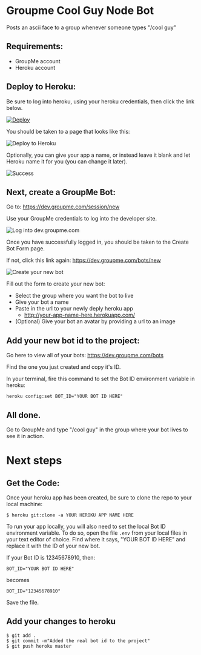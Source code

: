 # Groupme Cool Guy Node Bot

Posts an ascii face to a group whenever someone types "/cool guy"

## Requirements:

  * GroupMe account
  * Heroku account

## Deploy to Heroku:

Be sure to log into heroku, using your heroku credentials, then click the link below.

[![Deploy](https://www.herokucdn.com/deploy/button.png)](https://heroku.com/deploy)

You should be taken to a page that looks like this:

![Deploy to Heroku](https://i.groupme.com/837x662.png.36c63698644a4f61a9ff3d5af91caa5e)

Optionally, you can give your app a name, or instead leave
it blank and let Heroku name it for you (you can change it later).

![Success](https://i.groupme.com/959x932.png.85e7959a8a9a41c6b20f5f6b50aceecb)


## Next, create a GroupMe Bot:

Go to:
https://dev.groupme.com/session/new

Use your GroupMe credentials to log into the developer site.

![Log into dev.groupme.com](https://i.groupme.com/640x292.png.38c9e590383149c1a01424fc61cdce4e)

Once you have successfully logged in, you should
be taken to the Create Bot Form page.

If not, click this link again:
https://dev.groupme.com/bots/new

![Create your new bot](https://i.groupme.com/984x490.png.abeab911cb084ed4bb3d59802acebeb0.large)

Fill out the form to create your new bot:

  * Select the group where you want the bot to live
  * Give your bot a name
  * Paste in the url to your newly deply heroku app
    * http://your-app-name-here.herokuapp.com/
  * (Optional) Give your bot an avatar by providing a url to an image




## Add your new bot id to the project:

Go here to view all of your bots:
https://dev.groupme.com/bots

Find the one you just created and copy it's ID.

In your terminal, fire this command to set the Bot ID environment variable in heroku:

    heroku config:set BOT_ID="YOUR BOT ID HERE"


## All done.

Go to GroupMe and type "/cool guy" in the group where your bot lives to see it in action.

# Next steps

## Get the Code:

Once your heroku app has been created, be sure to clone the repo to your local machine:

    $ heroku git:clone -a YOUR HEROKU APP NAME HERE

To run your app locally, you will also need to set the local Bot ID environment variable.
To do so, open the file `.env` from your local files in your text editor of choice.
Find where it says, "YOUR BOT ID HERE" and replace it with the ID of your new bot.

If your Bot ID is 12345678910, then:

    BOT_ID="YOUR BOT ID HERE"

becomes

    BOT_ID="12345678910"


Save the file.

## Add your changes to heroku

    $ git add .
    $ git commit -m"Added the real bot id to the project"
    $ git push heroku master